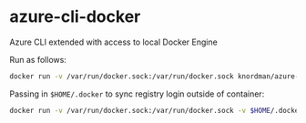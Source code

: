 # azure-cli-docker
Azure CLI extended with access to local Docker Engine

Run as follows:

```bash
docker run -v /var/run/docker.sock:/var/run/docker.sock knordman/azure-cli-docker /bin/bash
```

Passing in `$HOME/.docker` to sync registry login outside of container:

```bash
docker run -v /var/run/docker.sock:/var/run/docker.sock -v $HOME/.docker:/root/.docker knordman/azure-cli-docker  /bin/bash
```
